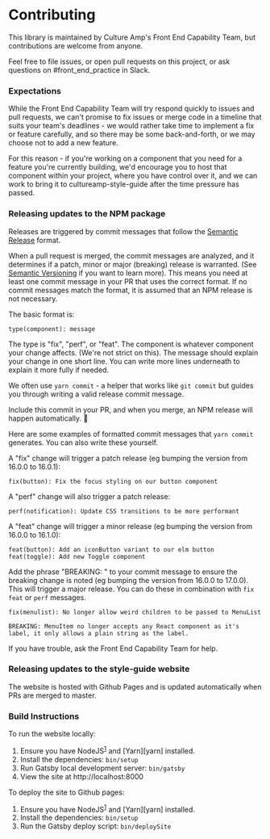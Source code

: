 # Contributing

This library is maintained by Culture Amp's Front End Capability Team, but contributions are welcome from anyone.

Feel free to file issues, or open pull requests on this project, or ask questions on #front_end_practice in Slack.

### Expectations

While the Front End Capability Team will try respond quickly to issues and pull requests, we can't promise to fix issues or merge code in a timeline that suits your team's deadlines - we would rather take time to implement a fix or feature carefully, and so there may be some back-and-forth, or we may choose not to add a new feature.

For this reason - if you're working on a component that you need for a feature you're currently building, we'd encourage you to host that component within your project, where you have control over it, and we can work to bring it to cultureamp-style-guide after the time pressure has passed.

### Releasing updates to the NPM package

Releases are triggered by commit messages that follow the [Semantic Release][] format.

When a pull request is merged, the commit messages are analyzed, and it determines if a patch, minor or major (breaking) release is warranted.
(See [Semantic Versioning][] if you want to learn more).
This means you need at least one commit message in your PR that uses the correct format.
If no commit messages match the format, it is assumed that an NPM release is not necessary.

The basic format is:

    type(component): message

The type is "fix", "perf", or "feat".
The component is whatever component your change affects. (We're not strict on this).
The message should explain your change in one short line. You can write more lines underneath to explain it more fully if needed.

We often use `yarn commit` - a helper that works like `git commit` but guides you through writing a valid release commit message.

Include this commit in your PR, and when you merge, an NPM release will happen automatically. 🎉

Here are some examples of formatted commit messages that `yarn commit` generates. You can also write these yourself.

A "fix" change will trigger a patch release (eg bumping the version from 16.0.0 to 16.0.1):

    fix(button): Fix the focus styling on our button component

A "perf" change will also trigger a patch release:

    perf(notification): Update CSS transitions to be more performant

A "feat" change will trigger a minor release (eg bumping the version from 16.0.0 to 16.1.0):

    feat(button): Add an iconButton variant to our elm button
    feat(toggle): Add new Toggle component

Add the phrase "BREAKING: " to your commit message to ensure the breaking change is noted (eg bumping the version from 16.0.0 to 17.0.0).
This will trigger a major release. You can do these in combination with `fix` `feat` or `perf` messages.

    fix(menulist): No longer allow weird children to be passed to MenuList

    BREAKING: MenuItem no longer accepts any React component as it's label, it only allows a plain string as the label.

If you have trouble, ask the Front End Capability Team for help.

[semantic release]: https://github.com/semantic-release/semantic-release/
[semantic versioning]: https://semver.org/

### Releasing updates to the style-guide website

The website is hosted with Github Pages and is updated automatically when PRs are merged to master.

### Build Instructions

To run the website locally:

1.  Ensure you have NodeJS<sup id="fn1">[1](#nodejs)</sup> and [Yarn][yarn]
    installed.
2.  Install the dependencies: `bin/setup`
3.  Run Gatsby local development server: `bin/gatsby`
4.  View the site at http://localhost:8000

To deploy the site to Github pages:

1.  Ensure you have NodeJS<sup id="fn1">[1](#nodejs)</sup> and [Yarn][yarn]
    installed.
2.  Install the dependencies: `bin/setup`
3.  Run the Gatsby deploy script: `bin/deploySite`
